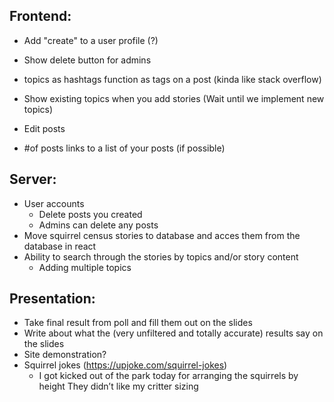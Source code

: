 ## **Frontend:**

-   Add "create" to a user profile (?)
-   Show delete button for admins

-   topics as hashtags function as tags on a post (kinda like stack overflow)
-   Show existing topics when you add stories (Wait until we implement new topics)
-   Edit posts
-   #of posts links to a list of your posts (if possible)

## **Server:**

-   User accounts
    -   Delete posts you created
    -   Admins can delete any posts
-   Move squirrel census stories to database and acces them from the database in react
-   Ability to search through the stories by topics and/or story content
    -   Adding multiple topics

## **Presentation:**

-   Take final result from poll and fill them out on the slides
-   Write about what the (very unfiltered and totally accurate) results say on the slides
-   Site demonstration?
-   Squirrel jokes (https://upjoke.com/squirrel-jokes)
    -   I got kicked out of the park today for arranging the squirrels by height
        They didn’t like my critter sizing
